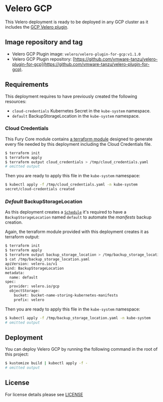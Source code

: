 # Velero GCP

This Velero deployment is ready to be deployed in any GCP cluster as it includes the
[GCP Velero plugin](https://github.com/vmware-tanzu/velero-plugin-for-gcp/tree/v1.1.0).

## Image repository and tag

- Velero GCP Plugin image: `velero/velero-plugin-for-gcp:v1.1.0`
- Velero GCP Plugin repository:
[https://github.com/vmware-tanzu/velero-plugin-for-gcp](https://github.com/vmware-tanzu/velero-plugin-for-gcp).


## Requirements

This deployment requires to have previously created the following resources:

- `cloud-credentials` Kubernetes Secret in the `kube-system` namespace.
- `default` BackupStorageLocation in the `kube-system` namespace.


### Cloud Credentials

This Fury Core module contains [a terraform module](../../../modules/gcp-velero) designed to generate every file needed
by this deployment including the Cloud Credentials file.

```bash
$ terraform init
$ terraform apply
$ terraform output cloud_credentials > /tmp/cloud_credentials.yaml
# omitted output
```

Then you are ready to apply this file in the `kube-system` namespace:

```bash
$ kubectl apply -f /tmp/cloud_credentials.yaml -n kube-system
secret/cloud-credentials created
```


### *Default* BackupStorageLocation

As this deployment creates a [`Schedule`](../velero-base/schedule.yaml) it's required to have a `BackupStorageLocation`
named `default` to automate the *manifests* backup creation.

Again, the terraform module provided with this deployment creates it as terraform output:

```bash
$ terraform init
$ terraform apply
$ terraform output backup_storage_location > /tmp/backup_storage_location.yaml
$ cat /tmp/backup_storage_location.yaml
apiVersion: velero.io/v1
kind: BackupStorageLocation
metadata:
  name: default
spec:
  provider: velero.io/gcp
  objectStorage:
    bucket: bucket-name-storing-kubernetes-manifests
    prefix: velero
```

Then you are ready to apply this file in the `kube-system` namespace:

```bash
$ kubectl apply -f /tmp/backup_storage_location.yaml -n kube-system
# omitted output
```

## Deployment

You can deploy Velero GCP by running the following command in the root of this project:

```bash
$ kustomize build | kubectl apply -f -
# omitted output
```

## License

For license details please see [LICENSE](../../../LICENSE)
